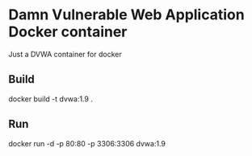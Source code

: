 # Damn Vulnerable Web Application Docker container

Just a DVWA container for docker

## Build

docker build -t dvwa:1.9 .

## Run

docker run -d -p 80:80 -p 3306:3306 dvwa:1.9
